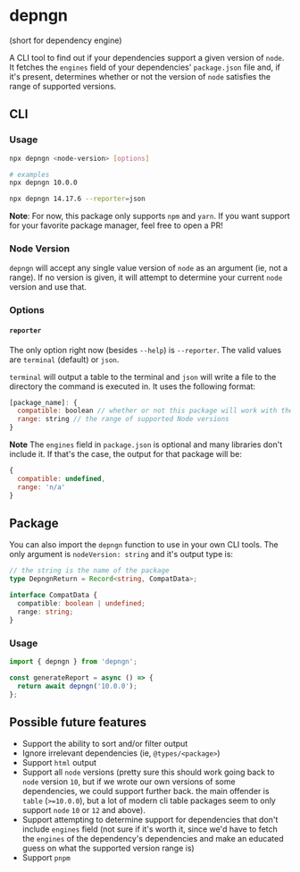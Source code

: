 # depngn

(short for dependency engine)

A CLI tool to find out if your dependencies support a given version of `node`. It fetches the `engines` field of your dependencies' `package.json` file and, if it's present, determines whether or not the version of `node` satisfies the range of supported versions.

## CLI

### Usage

```bash
npx depngn <node-version> [options]

# examples
npx depngn 10.0.0

npx depngn 14.17.6 --reporter=json
```

**Note**:
For now, this package only supports `npm` and `yarn`. If you want support for your favorite package manager, feel free to open a PR!

### Node Version

`depngn` will accept any single value version of `node` as an argument (ie, not a range). If no version is given, it will attempt to determine your current `node` version and use that.

### Options

#### `reporter`

The only option right now (besides `--help`) is `--reporter`. The valid values are `terminal` (default) or `json`.

`terminal` will output a table to the terminal and `json` will write a file to the directory the command is executed in. It uses the following format:

```javascript
[package_name]: {
  compatible: boolean // whether or not this package will work with the given Node version
  range: string // the range of supported Node versions
}
```

**Note**
The `engines` field in `package.json` is optional and many libraries don't include it. If that's the case, the output for that package will be:

```javascript
{
  compatible: undefined,
  range: 'n/a'
}
```

## Package

You can also import the `depngn` function to use in your own CLI tools. The only argument is `nodeVersion: string` and it's output type is:

```typescript
// the string is the name of the package
type DepngnReturn = Record<string, CompatData>;

interface CompatData {
  compatible: boolean | undefined;
  range: string;
}
```

### Usage

```javascript
import { depngn } from 'depngn';

const generateReport = async () => {
  return await depngn('10.0.0');
};
```

## Possible future features
- Support the ability to sort and/or filter output
- Ignore irrelevant dependencies (ie, `@types/<package>`)
- Support `html` output
- Support all `node` versions (pretty sure this should work going back to `node` version `10`, but if we wrote our own versions of some dependencies, we could support further back. the main offender is `table` (`>=10.0.0`), but a lot of modern cli table packages seem to only support `node` `10` or `12` and above).
- Support attempting to determine support for dependencies that don't include `engines` field (not sure if it's worth it, since we'd have to fetch the `engines` of the dependency's dependencies and make an educated guess on what the supported version range is)
- Support `pnpm`

